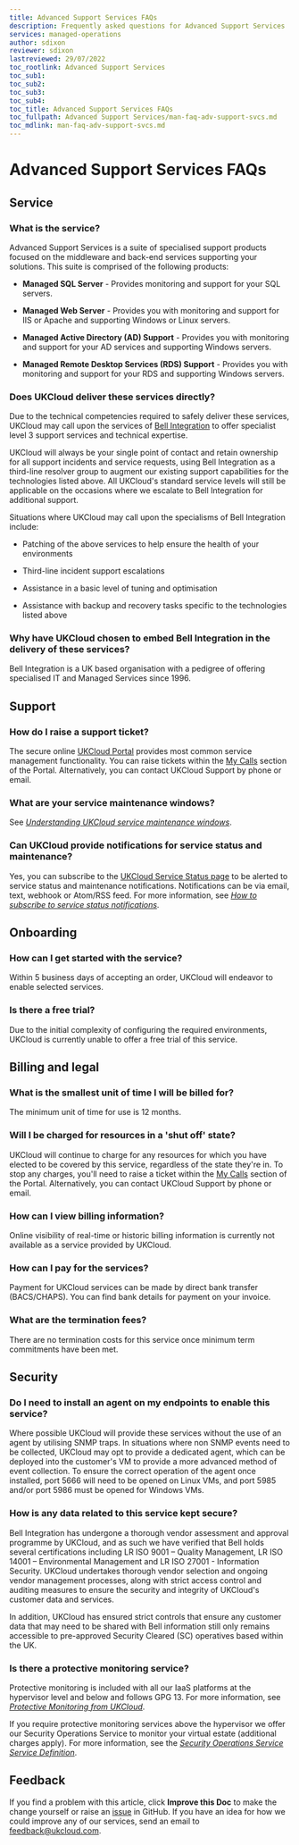 ```yaml
---
title: Advanced Support Services FAQs
description: Frequently asked questions for Advanced Support Services
services: managed-operations
author: sdixon
reviewer: sdixon
lastreviewed: 29/07/2022
toc_rootlink: Advanced Support Services
toc_sub1: 
toc_sub2:
toc_sub3:
toc_sub4:
toc_title: Advanced Support Services FAQs
toc_fullpath: Advanced Support Services/man-faq-adv-support-svcs.md
toc_mdlink: man-faq-adv-support-svcs.md
---
```


# Advanced Support Services FAQs

## Service

### What is the service?

Advanced Support Services is a suite of specialised support products focused on the middleware and back-end services supporting your solutions. This suite is comprised of the following products:

- **Managed SQL Server** - Provides monitoring and support for your SQL servers.

- **Managed Web Server** - Provides you with monitoring and support for IIS or Apache and supporting Windows or Linux servers.

- **Managed Active Directory (AD) Support** - Provides you with monitoring and support for your AD services and supporting Windows servers.

- **Managed Remote Desktop Services (RDS) Support** - Provides you with monitoring and support for your RDS and supporting Windows servers.

### Does UKCloud deliver these services directly?

Due to the technical competencies required to safely deliver these services, UKCloud may call upon the services of [Bell Integration](https://www.bell-integration.com/) to offer specialist level 3 support services and technical expertise.

UKCloud will always be your single point of contact and retain ownership for all support incidents and service requests, using Bell Integration as a third-line resolver group to augment our existing support capabilities for the technologies listed above. All UKCloud's standard service levels will still be applicable on the occasions where we escalate to Bell Integration for additional support.

Situations where UKCloud may call upon the specialisms of Bell Integration include: 

- Patching of the above services to help ensure the health of your environments

- Third-line incident support escalations

- Assistance in a basic level of tuning and optimisation

- Assistance with backup and recovery tasks specific to the technologies listed above

### Why have UKCloud chosen to embed Bell Integration in the delivery of these services?

Bell Integration is a UK based organisation with a pedigree of offering specialised IT and Managed Services since 1996.

## Support

### How do I raise a support ticket?

The secure online [UKCloud Portal](https://portal.ukcloud.com/login) provides most common service management functionality. You can raise tickets within the [My Calls](https://portal.skyscapecloud.com/support/ivanti) section of the Portal. Alternatively, you can contact UKCloud Support by phone or email.

### What are your service maintenance windows?

See [*Understanding UKCloud service maintenance windows*](../other/other-ref-maintenance-windows.md).

### Can UKCloud provide notifications for service status and maintenance?

Yes, you can subscribe to the [UKCloud Service Status page](https://status.ukcloud.com/) to be alerted to service status and maintenance notifications. Notifications can be via email, text, webhook or Atom/RSS feed. For more information, see [*How to subscribe to service status notifications*](../other/other-how-subscribe-service-status.md).

## Onboarding

### How can I get started with the service?

Within 5 business days of accepting an order, UKCloud will endeavor to enable selected services.

### Is there a free trial?

Due to the initial complexity of configuring the required environments, UKCloud is currently unable to offer a free trial of this service.

## Billing and legal

### What is the smallest unit of time I will be billed for?

The minimum unit of time for use is 12 months.

### Will I be charged for resources in a 'shut off' state?

UKCloud will continue to charge for any resources for which you have elected to be covered by this service, regardless of the state they're in. To stop any charges, you'll need to raise a ticket within the [My Calls](https://portal.skyscapecloud.com/support/ivanti) section of the Portal. Alternatively, you can contact UKCloud Support by phone or email.

### How can I view billing information?

Online visibility of real-time or historic billing information is currently not available as a service provided by UKCloud.

### How can I pay for the services?

Payment for UKCloud services can be made by direct bank transfer (BACS/CHAPS). You can find bank details for payment on your invoice.

### What are the termination fees?

There are no termination costs for this service once minimum term commitments have been met.

## Security

### Do I need to install an agent on my endpoints to enable this service?

Where possible UKCloud will provide these services without the use of an agent by utilising SNMP traps. In situations where non SNMP events need to be collected, UKCloud may opt to provide a dedicated agent, which can be deployed into the customer's VM to provide a more advanced method of event collection. To ensure the correct operation of the agent once installed, port 5666 will need to be opened on Linux VMs, and port 5985 and/or port 5986 must be opened for Windows VMs.

### How is any data related to this service kept secure?

Bell Integration has undergone a thorough vendor assessment and approval programme by UKCloud, and as such we have verified that Bell holds several certifications including LR ISO 9001 – Quality Management, LR ISO 14001 – Environmental Management and LR ISO 27001 - Information Security. UKCloud undertakes thorough vendor selection and ongoing vendor management processes, along with strict access control and auditing measures to ensure the security and integrity of UKCloud's customer data and services.

In addition, UKCloud has ensured strict controls that ensure any customer data that may need to be shared with Bell information still only remains accessible to pre-approved Security Cleared (SC) operatives based within the UK.

### Is there a protective monitoring service?

Protective monitoring is included with all our IaaS platforms at the hypervisor level and below and follows GPG 13. For more information, see [*Protective Monitoring from UKCloud*](../other/other-ref-promon.md).

If you require protective monitoring services above the hypervisor we offer our Security Operations Service to monitor your virtual estate (additional charges apply). For more information, see the [*Security Operations Service Service Definition*](../soc/soc-sd.md).

## Feedback

If you find a problem with this article, click **Improve this Doc** to make the change yourself or raise an [issue](https://github.com/UKCloud/documentation/issues) in GitHub. If you have an idea for how we could improve any of our services, send an email to <feedback@ukcloud.com>.
